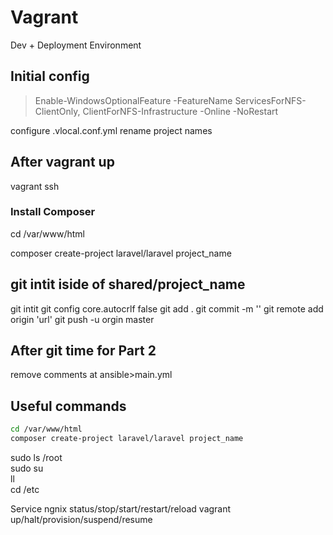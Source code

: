 # Vagrant 

Dev + Deployment Environment 

## Initial config

> Enable-WindowsOptionalFeature -FeatureName ServicesForNFS-ClientOnly, ClientForNFS-Infrastructure -Online -NoRestart

configure .vlocal.conf.yml rename project names

## After vagrant up

vagrant ssh

### Install Composer
cd /var/www/html

composer create-project laravel/laravel project_name

## git intit iside of shared/project_name

git intit
git config core.autocrlf false
git add .
git commit -m ''
git remote add origin 'url'
git push -u orgin master

## After git time for Part 2

remove comments at ansible>main.yml

## Useful commands

```bash
cd /var/www/html
composer create-project laravel/laravel project_name
```

sudo ls /root  
sudo su  
ll  
cd /etc

Service ngnix status/stop/start/restart/reload
vagrant up/halt/provision/suspend/resume
